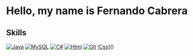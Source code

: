 # Hello, my name is Fernando Cabrera

## Skills
[![Java](https://img.shields.io/badge/Java-007396?style=for-the-badge&logo=java&logoColor=white&labelColor=101010)]()
[![MySQL](https://img.shields.io/badge/MySQL-4479A1?style=for-the-badge&logo=mysql&logoColor=white&labelColor=101010)]()
[![C#](https://img.shields.io/badge/csharp-007396?style=for-the-badge&logo=c#&logoColor=white&labelColor=101010)]()
[![Html](https://img.shields.io/badge/html-4479A1?style=for-the-badge&logo=html&logoColor=white&labelColor=101010)]()
[![Git](https://img.shields.io/badge/Git-007396?style=for-the-badge&logo=Git&logoColor=white&labelColor=101010)]()
[!Css](https://img.shields.io/badge/css-4479A1?style=for-the-badge&logo=css&logoColor=white&labelColor=101010)]()
